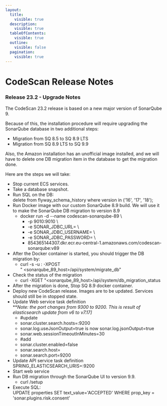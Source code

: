 ```yaml
---
layout:
  title:
    visible: true
  description:
    visible: true
  tableOfContents:
    visible: true
  outline:
    visible: false
  pagination:
    visible: true
---
```


# CodeScan Release Notes

### Release 23.2 - Upgrade Notes

The CodeScan 23.2 release is based on a new major version of SonarQube 9.

Because of this, the installation procedure will require upgrading the SonarQube database in two additional steps:

* Migration from SQ 8.5 to SQ 8.9 LTS
* Migration from SQ 8.9 LTS to SQ 9.9

Also, the Amazon installation has an unofficial image installed, and we will have to delete one DB migration item in the database to get the migration done.

Here are the steps we will take:

* Stop current ECS services.
* Take a database snapshot.
* Run SQL on the DB:\
  delete from flyway\_schema\_history where version in ('16', '17', '18');
* Run Docker image with our custom SonarQube 8.9 build. We will use it to make the SonarQube DB migration to version 8.9
  * docker run -d --name codescan-sonarqube-89 \\
    * \-p 9010:9010 \\
    * \-e SONAR\_JDBC\_URL= \\
    * \-e SONAR\_JDBC\_USERNAME= \\
    * \-e SONAR\_JDBC\_PASSWORD= \\
    * 854365144307.dkr.ecr.eu-central-1.amazonaws.com/codescan-sonarqube:v89
* After the Docker container is started, you should trigger the DB migration by:
  * curl -s -u : -XPOST\
    " \<sonarqube\_89\_host>/api/system/migrate\_db"
* Check the status of the migration
  * curl -XGET "\<sonarqube\_89\_host>/api/system/db\_migration\_status
* After the migration is done, Stop SQ 8.9 docker container.
* Deploy new CodeScan release. Images are to be updated. Services should still be in stopped state.
* Update Web service task definition\
  \*\*_Note: the port changes from 9300 to 9200. This is result of elasticsearch update from v6 to v7.17]_
  * \#update
  * sonar.cluster.search.hosts=:9200
  * sonar.log.useJsonOutput=true is now sonar.log.jsonOutput=true
  * sonar.web.sessionTimeoutInMinutes=30
  * \#add
  * sonar.cluster.enabled=false
  * sonar.search.host=
  * sonar.search.port=9200
* Update API service task definition\
  SPRING\_ELASTICSEARCH\_URIS=:9200
* Start web service
* Run DB migration through the SonarQube UI to version 9.9.
  * curl /setup
* Execute SQL:\
  UPDATE properties SET text\_value='ACCEPTED' WHERE prop\_key = 'sonar.plugins.risk.consent'
